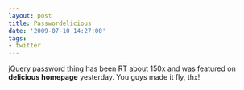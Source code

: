 ```yaml
---
layout: post
title: Passwordelicious
date: '2009-07-10 14:27:00'
tags:
- twitter
---
```


[jQuery password thing](/2009/07/07/iphone-like-password-fields-using-jquery/) has been RT about 150x and was featured on __delicious homepage__ yesterday. You guys made it fly, thx!